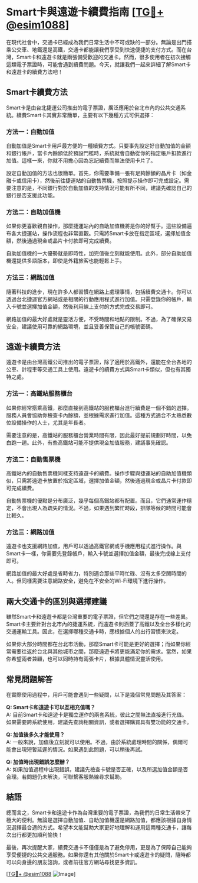 # Smart卡與遠遊卡續費指南 [[TG💪+ @esim1088](https://t.me/s/esim1088)]

在現代社會中，交通卡已經成為我們日常生活中不可或缺的一部分。無論是出門搭乘公交車、地鐵還是高鐵，交通卡都能讓我們享受到快速便捷的支付方式。而在台灣，Smart卡和遠遊卡就是兩張備受歡迎的交通卡。然而，很多使用者在初次接觸這類電子票證時，可能會遇到續費問題。今天，就讓我們一起來詳細了解Smart卡和遠遊卡的續費方法吧！

## Smart卡續費方法

Smart卡是由台北捷運公司推出的電子票證，廣泛應用於台北市內的公共交通系統。續費Smart卡其實非常簡單，主要有以下幾種方式可供選擇：

### 方法一：自動加值

自動加值是Smart卡用戶最方便的一種續費方式。只要事先設定好自動加值的金額和銀行帳戶，當卡內餘額低於預設門檻時，系統就會自動從你的指定帳戶扣款進行加值。這樣一來，你就不用擔心因為忘記續費而無法使用卡片了。

設定自動加值的方法也很簡單。首先，你需要準備一張有足夠餘額的晶片卡（如金融卡或信用卡），然後前往捷運站的自動售票機，按照提示操作即可完成設定。需要注意的是，不同銀行對於自動加值的支持情況可能有所不同，建議先確認自己的銀行是否支援此功能。

### 方法二：自助加值機

如果你更喜歡親自操作，那麼捷運站內的自助加值機將是你的好幫手。這些設備遍布各大捷運站，操作流程也非常直觀。只需將Smart卡放在指定區域，選擇加值金額，然後通過現金或晶片卡付款即可完成續費。

自助加值機的一大優勢就是即時性，加完值後立刻就能使用。此外，部分自助加值機還提供多語版本，即使是外籍旅客也能輕鬆上手。

### 方法三：網路加值

隨著科技的進步，現在許多人都習慣在網路上處理事情，包括續費交通卡。你可以透過台北捷運官方網站或是相關的行動應用程式進行加值。只需登錄你的帳戶，輸入卡號並選擇加值金額，然後利用線上支付的方式完成交易即可。

網路加值的最大好處就是靈活方便，不受時間和地點的限制。不過，為了確保交易安全，建議使用可靠的網路環境，並且妥善保管自己的帳號密碼。

## 遠遊卡續費方法

遠遊卡是由台灣高鐵公司推出的電子票證，除了適用於高鐵外，還能在全台各地的公車、計程車等交通工具上使用。遠遊卡的續費方式與Smart卡類似，但也有其獨特之處。

### 方法一：高鐵站服務櫃台

如果你經常搭乘高鐵，那麼直接到高鐵站的服務櫃台進行續費是一個不錯的選擇。服務人員會協助你檢查卡內餘額，並根據需求進行加值。這種方式適合不太熟悉數位設備操作的人士，尤其是年長者。

需要注意的是，高鐵站的服務櫃台營業時間有限，因此最好提前規劃好時間，以免白跑一趟。此外，有些高鐵站可能不提供現金加值服務，建議事先確認。

### 方法二：自動售票機

高鐵站內的自動售票機同樣支持遠遊卡的續費。操作步驟與捷運站的自助加值機類似，只需將遠遊卡放置於指定區域，選擇加值金額，然後通過現金或晶片卡付款即可完成續費。

自動售票機的優點是分布廣泛，幾乎每個高鐵站都有配置。而且，它們通常運作穩定，不會出現人為疏失的情況。不過，如果遇到繁忙時段，排隊等候的時間可能會比較久。

### 方法三：網路加值

遠遊卡也支援網路加值，用戶可以透過高鐵官網或手機應用程式進行操作。與Smart卡一樣，你需要先登錄帳戶，輸入卡號並選擇加值金額，最後完成線上支付即可。

網路加值的最大好處是省時省力，特別適合那些平時忙碌、沒有太多空閒時間的人。但同樣需要注意網路安全，避免在不安全的Wi-Fi環境下進行操作。

## 兩大交通卡的區別與選擇建議

雖然Smart卡和遠遊卡都是台灣重要的電子票證，但它們之間還是存在一些差異。Smart卡主要針對台北市內的捷運系統，而遠遊卡則涵蓋了高鐵以及全台多樣化的交通運輸工具。因此，在選擇哪種交通卡時，應根據個人的出行習慣來決定。

如果你大部分時間都在台北市活動，那麼Smart卡可能是更好的選擇；而如果你經常需要往返於台北與其他城市之間，那麼遠遊卡將更能滿足你的需求。當然，如果你希望兩者兼顧，也可以同時持有兩張卡片，根據具體情況靈活使用。

## 常見問題解答

在實際使用過程中，用戶可能會遇到一些疑問，以下是幾個常見問題及其答案：

**Q: Smart卡和遠遊卡可以互相充值嗎？**  
A: 目前Smart卡和遠遊卡是獨立運作的兩套系統，彼此之間無法直接進行充值。如果需要跨系統使用，建議先查詢相關資訊，或者選擇購買具有雙功能的交通卡。

**Q: 加值後多久才能使用？**  
A: 一般來說，加值後立刻就可以使用。不過，由於系統處理時間的關係，偶爾可能會出現短暫延遲的情況。如果遇到此問題，可以稍後再試。

**Q: 加值時出現錯誤怎麼辦？**  
A: 如果加值過程中出現錯誤，建議先檢查卡號是否正確，以及所選加值金額是否合理。若問題仍未解決，可聯繫客服熱線尋求幫助。

## 結語

總而言之，Smart卡和遠遊卡作為台灣重要的電子票證，為我們的日常生活帶來了極大的便利。無論是選擇自動加值、自助加值機還是網路加值，都應該根據自身情況選擇最合適的方式。希望本文能幫助大家更好地理解和運用這兩種交通卡，讓每次出行都更加順利愉快！

最後，再次提醒大家，續費交通卡不僅僅是為了避免停用，更是為了保障自己能夠享受便捷的公共交通服務。如果你還有其他關於Smart卡或遠遊卡的疑問，隨時都可以向身邊的朋友諮詢，或者前往官方網站尋找更多資訊。

[[TG💪+ @esim1088](https://t.me/s/esim1088) ![Image](https://i.postimg.cc/4NQfJmqS/Snipaste-2025-05-13-00-14-12.png)]